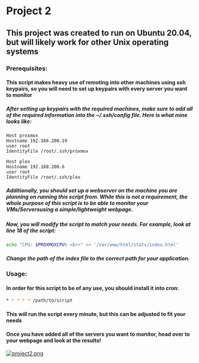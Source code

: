 # Project 2

## This project was created to run on Ubuntu 20.04, but will likely work for other Unix operating systems

### Prerequisites:
#### This script makes heavy use of remoting into other machines using ssh keypairs, so you will need to set up keypairs with every server you want to monitor
##### After setting up keypairs with the required machines, make sure to add all of the required information into the ~/.ssh/config file. Here is what mine looks like:
```
Host proxmox
Hostname 192.168.200.19
user root
IdentityFile /root/.ssh/proxmox

Host plex
Hostname 192.168.200.6
user root
IdentityFile /root/.ssh/plex
```

##### Additionally, you should set up a webserver on the machine you are planning on running this script from. While this is not a requirement, the whole purpose of this script is to be able to monitor your VMs/Serversusing a simple/lightweight webpage.

##### Now, you will modify the script to match your needs. For example, look at line 18 of the script:
```bash
echo "CPU: $PROXMOXCPU% <br>" >> '/var/www/html/stats/index.html'
```
##### Change the path of the index file to the correct path for your application.

### Usage:
#### In order for this script to be of any use, you should install it into cron:
```bash
* * * * * /path/to/script
```
#### This will run the script every minute, but this can be adjusted to fit your needs

#### Once you have added all of the servers you want to monitor, head over to your webpage and look at the results!
[![project2.png](https://i.postimg.cc/4xnkbKSQ/project2.png)](https://postimg.cc/hXF5KGgX)
